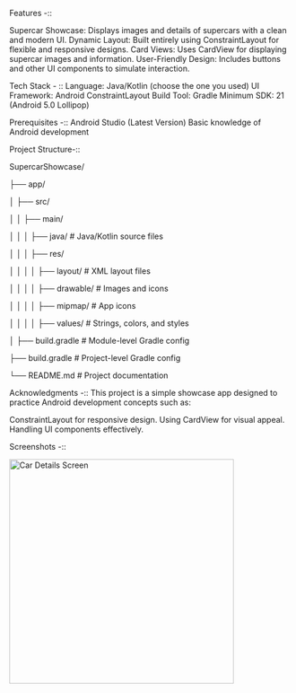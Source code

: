 
Features -::

Supercar Showcase: Displays images and details of supercars with a clean and modern UI.
Dynamic Layout: Built entirely using ConstraintLayout for flexible and responsive designs.
Card Views: Uses CardView for displaying supercar images and information.
User-Friendly Design: Includes buttons and other UI components to simulate interaction.


Tech Stack - ::
Language: Java/Kotlin (choose the one you used)
UI Framework: Android ConstraintLayout
Build Tool: Gradle
Minimum SDK: 21 (Android 5.0 Lollipop)


Prerequisites -::
Android Studio (Latest Version)
Basic knowledge of Android development



 Project Structure-::

SupercarShowcase/

├── app/

│   ├── src/

│   │   ├── main/

│   │   │   ├── java/               # Java/Kotlin source files

│   │   │   ├── res/

│   │   │   │   ├── layout/         # XML layout files

│   │   │   │   ├── drawable/       # Images and icons

│   │   │   │   ├── mipmap/         # App icons

│   │   │   │   ├── values/         # Strings, colors, and styles

│   ├── build.gradle                # Module-level Gradle config

├── build.gradle                    # Project-level Gradle config

└── README.md                       # Project documentation




Acknowledgments -::
This project is a simple showcase app designed to practice Android development concepts such as:

ConstraintLayout for responsive design.
Using CardView for visual appeal.
Handling UI components effectively.


Screenshots -::


<img src="https://github.com/user-attachments/assets/6a2b83ac-6efd-4be8-b979-19cc5aedb53c" width="400" alt="Car Details Screen">
